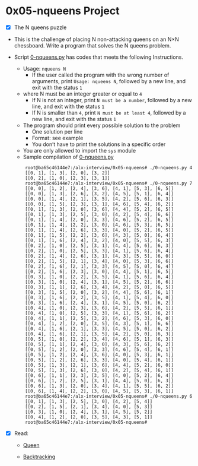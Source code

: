 # 0x05-nqueens Project

+ [x] The N queens puzzle
+ This is the challenge of placing N non-attacking queens on an N×N chessboard. Write a program that solves the N queens problem.
+ Script [0-nqueens.py](0-nqueens.py) has codes that meets the following Instructions.

    + Usage: `nqueens N`
      + If the user called the program with the wrong number of arguments, print  `Usage: nqueens N`, followed by a new line, and exit with the status `1`
    + where N must be an integer greater or equal to `4`
        + If N is not an integer, print `N must be a number`, followed by a new line, and exit with the status `1`
        + If N is smaller than `4`, print `N must be at least 4`, followed by a new line, and exit with the status `1`
    + The program should print every possible solution to the problem
        + One solution per line
        + Format: see example
        + You don’t have to print the solutions in a specific order
    + You are only allowed to import the `sys` module
    + Sample compilation of [0-nqueens.py](0-nqueens.py)
      
    ```
        root@ba65c46144e7:/alx-interview/0x05-nqueens# ./0-nqueens.py 4
        [[0, 1], [1, 3], [2, 0], [3, 2]]
        [[0, 2], [1, 0], [2, 3], [3, 1]]
        root@ba65c46144e7:/alx-interview/0x05-nqueens# ./0-nqueens.py 7
        [[0, 0], [1, 2], [2, 4], [3, 6], [4, 1], [5, 3], [6, 5]]
        [[0, 0], [1, 3], [2, 6], [3, 2], [4, 5], [5, 1], [6, 4]]
        [[0, 0], [1, 4], [2, 1], [3, 5], [4, 2], [5, 6], [6, 3]]
        [[0, 0], [1, 5], [2, 3], [3, 1], [4, 6], [5, 4], [6, 2]]
        [[0, 1], [1, 3], [2, 0], [3, 6], [4, 4], [5, 2], [6, 5]]
        [[0, 1], [1, 3], [2, 5], [3, 0], [4, 2], [5, 4], [6, 6]]
        [[0, 1], [1, 4], [2, 0], [3, 3], [4, 6], [5, 2], [6, 5]]
        [[0, 1], [1, 4], [2, 2], [3, 0], [4, 6], [5, 3], [6, 5]]
        [[0, 1], [1, 4], [2, 6], [3, 3], [4, 0], [5, 2], [6, 5]]
        [[0, 1], [1, 5], [2, 2], [3, 6], [4, 3], [5, 0], [6, 4]]
        [[0, 1], [1, 6], [2, 4], [3, 2], [4, 0], [5, 5], [6, 3]]
        [[0, 2], [1, 0], [2, 5], [3, 1], [4, 4], [5, 6], [6, 3]]
        [[0, 2], [1, 0], [2, 5], [3, 3], [4, 1], [5, 6], [6, 4]]
        [[0, 2], [1, 4], [2, 6], [3, 1], [4, 3], [5, 5], [6, 0]]
        [[0, 2], [1, 5], [2, 1], [3, 4], [4, 0], [5, 3], [6, 6]]
        [[0, 2], [1, 6], [2, 1], [3, 3], [4, 5], [5, 0], [6, 4]]
        [[0, 2], [1, 6], [2, 3], [3, 0], [4, 4], [5, 1], [6, 5]]
        [[0, 3], [1, 0], [2, 2], [3, 5], [4, 1], [5, 6], [6, 4]]
        [[0, 3], [1, 0], [2, 4], [3, 1], [4, 5], [5, 2], [6, 6]]
        [[0, 3], [1, 1], [2, 6], [3, 4], [4, 2], [5, 0], [6, 5]]
        [[0, 3], [1, 5], [2, 0], [3, 2], [4, 4], [5, 6], [6, 1]]
        [[0, 3], [1, 6], [2, 2], [3, 5], [4, 1], [5, 4], [6, 0]]
        [[0, 3], [1, 6], [2, 4], [3, 1], [4, 5], [5, 0], [6, 2]]
        [[0, 4], [1, 0], [2, 3], [3, 6], [4, 2], [5, 5], [6, 1]]
        [[0, 4], [1, 0], [2, 5], [3, 3], [4, 1], [5, 6], [6, 2]]
        [[0, 4], [1, 1], [2, 5], [3, 2], [4, 6], [5, 3], [6, 0]]
        [[0, 4], [1, 2], [2, 0], [3, 5], [4, 3], [5, 1], [6, 6]]
        [[0, 4], [1, 6], [2, 1], [3, 3], [4, 5], [5, 0], [6, 2]]
        [[0, 4], [1, 6], [2, 1], [3, 5], [4, 2], [5, 0], [6, 3]]
        [[0, 5], [1, 0], [2, 2], [3, 4], [4, 6], [5, 1], [6, 3]]
        [[0, 5], [1, 1], [2, 4], [3, 0], [4, 3], [5, 6], [6, 2]]
        [[0, 5], [1, 2], [2, 0], [3, 3], [4, 6], [5, 4], [6, 1]]
        [[0, 5], [1, 2], [2, 4], [3, 6], [4, 0], [5, 3], [6, 1]]
        [[0, 5], [1, 2], [2, 6], [3, 3], [4, 0], [5, 4], [6, 1]]
        [[0, 5], [1, 3], [2, 1], [3, 6], [4, 4], [5, 2], [6, 0]]
        [[0, 5], [1, 3], [2, 6], [3, 0], [4, 2], [5, 4], [6, 1]]
        [[0, 6], [1, 1], [2, 3], [3, 5], [4, 0], [5, 2], [6, 4]]
        [[0, 6], [1, 2], [2, 5], [3, 1], [4, 4], [5, 0], [6, 3]]
        [[0, 6], [1, 3], [2, 0], [3, 4], [4, 1], [5, 5], [6, 2]]
        [[0, 6], [1, 4], [2, 2], [3, 0], [4, 5], [5, 3], [6, 1]]
        root@ba65c46144e7:/alx-interview/0x05-nqueens# ./0-nqueens.py 6
        [[0, 1], [1, 3], [2, 5], [3, 0], [4, 2], [5, 4]]
        [[0, 2], [1, 5], [2, 1], [3, 4], [4, 0], [5, 3]]
        [[0, 3], [1, 0], [2, 4], [3, 1], [4, 5], [5, 2]]
        [[0, 4], [1, 2], [2, 0], [3, 5], [4, 3], [5, 1]]
        root@ba65c46144e7:/alx-interview/0x05-nqueens#
    ```
+ [x] Read:
    + [Queen](https://en.wikipedia.org/wiki/Queen_%28chess%29)
    
    + [Backtracking](https://en.wikipedia.org/wiki/Backtracking)
